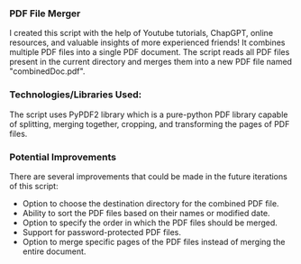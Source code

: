 <h3>PDF File Merger</h3>
<p>I created this script with the help of Youtube tutorials, ChapGPT, online resources, and valuable insights of more experienced friends! It combines multiple PDF files into a single PDF document. The script reads all PDF files present in the current directory and merges them into a new PDF file named "combinedDoc.pdf".</p>
<h3>Technologies/Libraries Used:</h3>
<p>The script uses PyPDF2 library which is a pure-python PDF library capable of splitting, merging together, cropping, and transforming the pages of PDF files.</p>
<h3>Potential Improvements</h3>
<p>There are several improvements that could be made in the future iterations of this script:</p>
<ul>
<li>Option to choose the destination directory for the combined PDF file.</li>
<li>Ability to sort the PDF files based on their names or modified date.</li>
<li>Option to specify the order in which the PDF files should be merged.</li>
<li>Support for password-protected PDF files.</li>
<li>Option to merge specific pages of the PDF files instead of merging the entire document.</li>
</ul>
